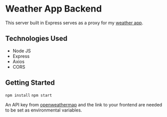 # Weather App Backend

This server built in Express serves as a proxy for my [weather app](https://weather-app-areezy.vercel.app/).

## Technologies Used
- Node JS
- Express
- Axios 
- CORS

## Getting Started
`npm install`
`npm start`

An API key from [openweathermap](https://openweathermap.org/) and the link to your frontend are needed to be set as environmental variables.
